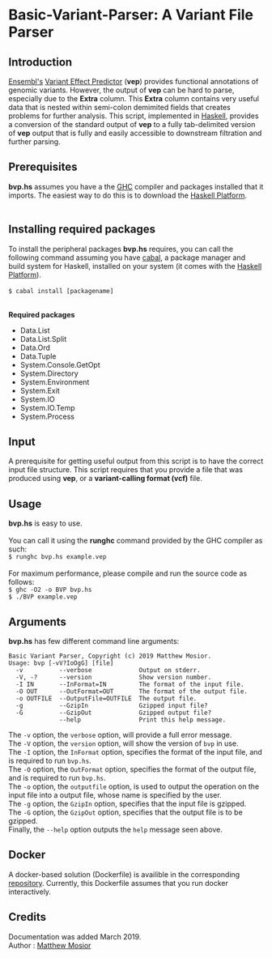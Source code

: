 # Basic-Variant-Parser: A Variant File Parser

## Introduction

[Ensembl's](https://github.com/Ensembl) [Variant Effect Predictor](https://github.com/Ensembl/ensembl-vep) (**vep**) provides functional annotations of genomic variants.  However, the output of **vep** can be hard to parse, especially due to the **Extra** column.  This **Extra** column contains very useful data that is nested within semi-colon demimited fields that creates problems for further analysis. This script, implemented in [Haskell](https://www.haskell.org/), provides a conversion of the standard output of **vep** to a fully tab-delimited version of **vep** output that is fully and easily accessible to downstream filtration and further parsing. 

## Prerequisites

**bvp.hs** assumes you have a the [GHC](https://www.haskell.org/ghc/) compiler and packages installed that it imports.  The easiest way to do this is to download the [Haskell Platform](https://www.haskell.org/platform/).<br/><br/>

## Installing required packages

To install the peripheral packages **bvp.hs** requires, you can call the following command assuming you have [cabal](https://www.haskell.org/cabal/), a package manager and build system for Haskell, installed on your system (it comes with the [Haskell Platform](https://www.haskell.org/platform/)).<br/><br/>
`$ cabal install [packagename]`<br/><br/>

**Required packages**
- Data.List 
- Data.List.Split 
- Data.Ord 
- Data.Tuple 
- System.Console.GetOpt 
- System.Directory 
- System.Environment 
- System.Exit 
- System.IO 
- System.IO.Temp 
- System.Process 
 
 ## Input

A prerequisite for getting useful output from this script is to have the correct input file structure.  This script requires that you provide a file that was produced using **vep**, or a **variant-calling format (vcf)** file.

## Usage

**bvp.hs** is easy to use.<br/><br/>
You can call it using the **runghc** command provided by the GHC compiler as such:<br/>
`$ runghc bvp.hs example.vep`<br/><br/>
For maximum performance, please compile and run the source code as follows:<br/>
`$ ghc -O2 -o BVP bvp.hs`<br/>
`$ ./BVP example.vep`<br/>

## Arguments

**bvp.hs** has few different command line arguments:<br/>
```
Basic Variant Parser, Copyright (c) 2019 Matthew Mosior.
Usage: bvp [-vV?IoOgG] [file]
  -v          --verbose             Output on stderr.
  -V, -?      --version             Show version number.
  -I IN       --InFormat=IN         The format of the input file.
  -O OUT      --OutFormat=OUT       The format of the output file.
  -o OUTFILE  --OutputFile=OUTFILE  The output file.
  -g          --GzipIn              Gzipped input file?
  -G          --GzipOut             Gzipped output file?
              --help                Print this help message.
```
The `-v` option, the `verbose` option, will provide a full error message.<br/>
The `-V` option, the `version` option, will show the version of `bvp` in use.<br/>
The `-I` option, the `InFormat` option, specifies the format of the input file, and is required to run `bvp.hs`.<br/>
The `-O` option, the `OutFormat` option, specifies the format of the output file, and is required to run `bvp.hs`.<br/>
The `-o` option, the `outputfile` option, is used to output the operation on the input file into a output file, whose name is specified by the user.<br/>
The `-g` option, the `GzipIn` option, specifies that the input file is gzipped.<br/>
The `-G` option, the `GzipOut` option, specifies that the output file is to be gzipped.<br/>
Finally, the `--help` option outputs the `help` message seen above.

## Docker 

A docker-based solution (Dockerfile) is availible in the corresponding [repository](https://github.com/Matthew-Mosior/Basic-VEP-Parser---Docker).  Currently, this Dockerfile assumes that you run docker interactively.

## Credits

Documentation was added March 2019.<br/>
Author : [Matthew Mosior](https://github.com/Matthew-Mosior)

